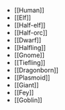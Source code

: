 - [[Human]]
- [[Elf]]
- [[Half-elf]]
- [[Half-orc]]
- [[Dwarf]]
- [[Halfling]]
- [[Gnome]]
- [[Tiefling]]
- [[Dragonborn]]
- [[Plasmoid]]
- [[Giant]]
- [[Fey]]
- [[Goblin]]